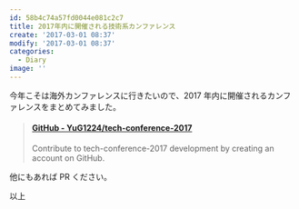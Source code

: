 ```yaml
---
id: 58b4c74a57fd0044e081c2c7
title: 2017年内に開催される技術系カンファレンス
create: '2017-03-01 08:37'
modify: '2017-03-01 08:37'
categories:
  - Diary
image: ''
---
```


今年こそは海外カンファレンスに行きたいので、2017 年内に開催されるカンファレンスをまとめてみました。

<blockquote class="embedly-card" data-card-key="efc9713d77434ae8b88ef22dda0a91e8" data-card-controls="0" data-card-width="500" data-card-type="article" data-card-align="left"><h4><a href="https://github.com/YuG1224/tech-conference-2017">GitHub - YuG1224/tech-conference-2017</a></h4><p>Contribute to tech-conference-2017 development by creating an account on GitHub.</p></blockquote>

他にもあれば PR ください。

以上

<!-- more -->
